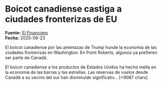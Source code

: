 # Boicot canadiense castiga a ciudades fronterizas de EU

**Fuente:** [El Financiero](https://www.elfinanciero.com.mx/bloomberg-businessweek/2025/06/23/boicot-canadiense-castiga-a-ciudades-fronterizas-de-eu/)  
**Fecha:** 2025-06-23

El boicot canadiense por las amenazas de Trump hunde la economía de las ciudades fronterizas en Washington. En Point Roberts, algunos ya prefieren ser parte de Canadá.

El boicot canadiense a los productos de Estados Unidos ha hecho mella en la economía de las barras y las estrellas. Las reservas de vuelos desde Canadá a su vecino del sur han disminuido significativ… [+9087 chars]
